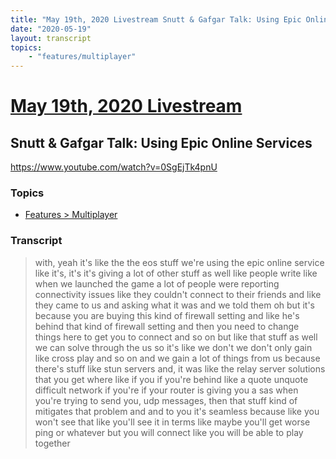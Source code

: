 ```yaml
---
title: "May 19th, 2020 Livestream Snutt & Gafgar Talk: Using Epic Online Services"
date: "2020-05-19"
layout: transcript
topics:
    - "features/multiplayer"
---
```

# [May 19th, 2020 Livestream](../2020-05-19.md)
## Snutt & Gafgar Talk: Using Epic Online Services
https://www.youtube.com/watch?v=0SgEjTk4pnU

### Topics
* [Features > Multiplayer](../topics/features/multiplayer.md)

### Transcript

> with, yeah it's like the the eos stuff we're using the epic online service like it's, it's it's giving a lot of other stuff as well like people write like when we launched the game a lot of people were reporting connectivity issues like they couldn't connect to their friends and like they came to us and asking what it was and we told them oh but it's because you are buying this kind of firewall setting and like he's behind that kind of firewall setting and then you need to change things here to get you to connect and so on but like that stuff as well we can solve through the us so it's like we don't we don't only gain like cross play and so on and we gain a lot of things from us because there's stuff like stun servers and, it was like the relay server solutions that you get where like if you if you're behind like a quote unquote difficult network if you're if your router is giving you a sas when you're trying to send you, udp messages, then that stuff kind of mitigates that problem and and to you it's seamless because like you won't see that like you'll see it in terms like maybe you'll get worse ping or whatever but you will connect like you will be able to play together
